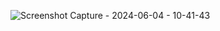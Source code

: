 ![Screenshot Capture - 2024-06-04 - 10-41-43](https://github.com/ellenelvis/Calculator/assets/153551818/ba9a06c5-cf6e-4441-b50e-d468b74ab904)

